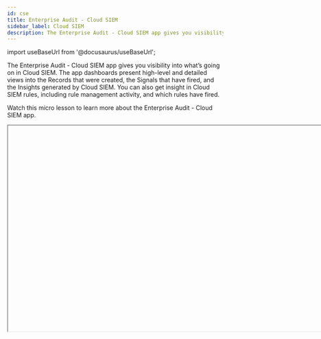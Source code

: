 ```yaml
---
id: cse
title: Enterprise Audit - Cloud SIEM
sidebar_label: Cloud SIEM
description: The Enterprise Audit - Cloud SIEM app gives you visibility into what’s going on in Cloud SIEM
---
```


import useBaseUrl from '@docusaurus/useBaseUrl';

The Enterprise Audit - Cloud SIEM app gives you visibility into what’s going on in Cloud SIEM. The app dashboards present high-level and detailed views into the Records that were created, the Signals that have fired, and the Insights generated by Cloud SIEM. You can also get insight in Cloud SIEM rules, including rule management activity, and which rules have fired.

Watch this micro lesson to learn more about the Enterprise Audit - Cloud SIEM app.

<Iframe url="https://www.youtube.com/embed/nYX0prIzDGk?rel=0"
        width="854px"
        height="480px"
        id="myId"
        className="video-container"
        display="initial"
        position="relative"
        allow="accelerometer; autoplay=1; clipboard-write; encrypted-media; gyroscope; picture-in-picture"
        allowfullscreen
        />

import Iframe from 'react-iframe'; 

## Log types

The Enterprise Audit - Cloud SIEM App relies on data that is already available in Sumo Logic, so you don’t need to configure data collection.


### Cloud SIEM Records  

Cloud SIEM Records are stored in the following Sumo Logic partitions:

* sec_record_audit
* sec_record_authentication
* sec_record_email
* sec_record_endpoint
* sec_record_failure
* sec_record_network
* sec_record_notification


### Cloud SIEM Signals

Cloud SIEM Signals are stored in the following partition:

* sec_signal


### Cloud SIEM Insights

Cloud SIEM Insight activity is written to these Audit Event Index partitions:

* sumologic_audit_events — User actions performed on Insights
* sumologic_system_events — System actions performed on Insights are logged

Logs written to either of the partitions above are assigned the source category cseinsight. Note that the Audit Event Index contains logs for a variety of Sumo Logic subsystems, so when searching either partition for Insights, include the source category in your search scope.


## Install the App

1. From the App Catalog, search for and select the app.
2. Select the version of the service you're using and click **Add to Library**. Version selection is applicable only to a few apps currently. For more information, see the [Install Apps from the Library](/docs/get-started/apps-integrations).
3. To install the app, complete the following fields.
   * **App Name**. You can retain the existing name, or enter a name of your choice for the app.
   * **Advanced**. Select the Location in Library (the default is the Personal folder in the library), or click **New Folder** to add a new folder.
4. Click **Add to Library**.

Once an app is installed, it will appear in your **Personal **folder, or other folder that you specified. From here, you can share it with your organization.

Panels will start to fill automatically. It's important to note that each panel slowly fills with data matching the time range query and received since the panel was created. Results won't immediately be available, but with a bit of time, you'll see full graphs and maps.


## View App Dashboards

### Insight Trainer

This dashboard offers suggestions for making adjustments to rules, such as writing rule tuning expressions and changing severities. Implementing the recommendations causes rules to be more effective at creating high-fidelity Signals, resulting in generation of more meaningful Insights. For more information, see [Improve Rules with Insight Trainer](/docs/cse/rules/insight-trainer).

<img src={useBaseUrl('img/integrations/sumo-apps/cloud-siem-insight-trainer-dashboard.png')} alt="Cloud SIEM dashboard" />

### Insights Closed

This dashboard displays metrics on closed Insights, including breakdowns by severity, resolution status, assignee, Entity type, Rule ID and more.

<img src={useBaseUrl('img/integrations/sumo-apps/insight-closed.png')} alt="Cloud SIEM dashboard" />

### Insights Created

This dashboard presents metrics about Insight creation in your environment. You can see information like how many insights have been created, average time to detection, and Insight Confidence statistics. There are breakdowns of Insights created by severity, primary Entity, rule ID, Entity type, and more.

<img src={useBaseUrl('img/integrations/sumo-apps/insight-created.png')} alt="Cloud SIEM dashboard" />

### Insights Overview

This dashboard displays a high level view of Insight activity in your environment. You can see counts of Insights created and  closed over time, and the top Insights by Confidence Level.

<img src={useBaseUrl('img/integrations/sumo-apps/insight-overview.png')} alt="Cloud SIEM dashboard" />

### Parsing and Mapping Troubleshooting

This dashboard shows breakdowns of cloud SIEM parsing and mapping troubleshooting.

<img src={useBaseUrl('img/integrations/sumo-apps/cloud-SIEM-parsing-and-mapping-troubleshooting.png')} style={{border: '1px solid gray'}} alt="Cloud SIEM Parsing and Mapping Troubleshooting"/>

### Rules and Mapping Changes

This dashboard is useful for monitoring rule management activities. It has information about Cloud SIEM rules, including content management activities like rule creation, modification, and deletion. You can also see more detailed information about rule management events, such as the associated user, and the rule’s enablement and prototype status.

<img src={useBaseUrl('img/integrations/sumo-apps/rules-and-mapping-chanages.png')} alt="Cloud SIEM dashboard" />

### Record Analysis Failed Records

This dashboard is useful for understanding if you have messages or data sources for which  Cloud SIEM is unable to create normalized Records.

<img src={useBaseUrl('img/integrations/sumo-apps/Record-Analysis-Failed-Records.png')} alt="Cloud SIEM dashboard" />

### Record Analysis Audit Records

This dashboard displays metrics about Records created by Cloud SIEM of the type Audit. Typically, this Record type is used for log sources that leave a basic audit trail.

<img src={useBaseUrl('img/integrations/sumo-apps/Record-Analysis-Audit-Records.png')} alt="Cloud SIEM dashboard" />

### Record Analysis Authentication Records

This dashboard displays metrics about Records created by Cloud SIEM of the type Authentication. Typically, this Record type is used for log sources that report successful or unsuccessful authentication events.

<img src={useBaseUrl('img/integrations/sumo-apps/Record-Analysis-Authentication-Records.png')} alt="Cloud SIEM dashboard" />

### Record Analysis Email Records

This dashboard displays metrics about Records created by Cloud SIEM of the type Email. Typically, this Record type is used for log sources containing email information such as email protection applications and services.

<img src={useBaseUrl('img/integrations/sumo-apps/Record-Analysis-Email-Records.png')} alt="Cloud SIEM dashboard" />

### Record Analysis Endpoint Records

This dashboard displays metrics about Records created by Cloud SIEM of the type Endpoint. Typically, this Record type is used for messages from endpoint security services.

<img src={useBaseUrl('img/integrations/sumo-apps/Record-Analysis-Endpoint-Records.png')} alt="Cloud SIEM dashboard" />

### Record Analysis Network Records

This dashboard displays metrics about Records created by Cloud SIEM of the type Network. Typically, this Record type is used for messages from log sources that describe network events.

<img src={useBaseUrl('img/integrations/sumo-apps/Record-Analysis-Network-Records.png')} alt="Cloud SIEM dashboard" />

### Record Analysis Notification Records

This dashboard displays metrics about Records created by Cloud SIEM of the type Notification. Typically, this Record type is used for messages from services that issue notifications or alerts, like threat detection and response systems.

<img src={useBaseUrl('img/integrations/sumo-apps/Record-Analysis-Notification-Records.png')} alt="Cloud SIEM dashboard" />

### Record Analysis Record Overview

This dashboard provides an overview of Cloud SIEM Records by source, destination, volume,  and vendor and product.

<img src={useBaseUrl('img/integrations/sumo-apps/Record-Analysis-Record-Overview.png')} alt="Cloud SIEM dashboard" />

### Signal Analysis

This dashboard presents metrics about Signals that have been fired, including breakdowns by rule, host, and IP address.

<img src={useBaseUrl('img/integrations/sumo-apps/signal-analysis.png')} alt="Cloud SIEM dashboard" />

### Signal Analysis Rules

This dashboard provides trend analysis of triggered rules, rules by match expression and top rules triggered.

<img src={useBaseUrl('img/integrations/sumo-apps/signal-analysis-rules.png')} alt="Cloud SIEM dashboard" />

### Signal Monitoring

This dashboard provides times-based metrics for Cloud SIEM Signals, and Signal disappearance metrics.

<img src={useBaseUrl('img/integrations/sumo-apps/signal-monitoring.png')} alt="Cloud SIEM dashboard" />

### Signals Overview

This dashboard provides an overview of Signal activity, including Signal count over time, and a table of summary information for generated Signals.

<img src={useBaseUrl('img/integrations/sumo-apps/signals-overview.png')} alt="Cloud SIEM dashboard" />

### Signals by Product

This dashboard shows breakdowns of Signal by product and vendor.

<img src={useBaseUrl('img/integrations/sumo-apps/signals-by-product.png')} alt="Cloud SIEM dashboard" />

### SIEM SOC Insights

This dashboard shows breakdowns of SOC insights.

<img src={useBaseUrl('img/integrations/sumo-apps/cloud-SIEM-SOC-insights.png')} style={{border: '1px solid gray'}} alt="Cloud SIEM SOC Insights"/>

### SOC Standup Overview

This dashboard provides an overview of total alerts, infrequent alerts breakdown, trending alerts breakdown, and detailed daily alerts breakdow.

<img src={useBaseUrl('img/integrations/sumo-apps/cloud-SIEM-SOC-standup-overview.png')} style={{border: '1px solid gray'}} alt="Cloud SIEM SOC Standup Overview"/>

### User Telemetry

This dashboard shows breakdowns of Cloud SIEM user telemetry.

<img src={useBaseUrl('img/integrations/sumo-apps/cloud-SIEM-user-telemetry.png')} style={{border: '1px solid gray'}} alt="Cloud SIEM User Telemetry"/>

